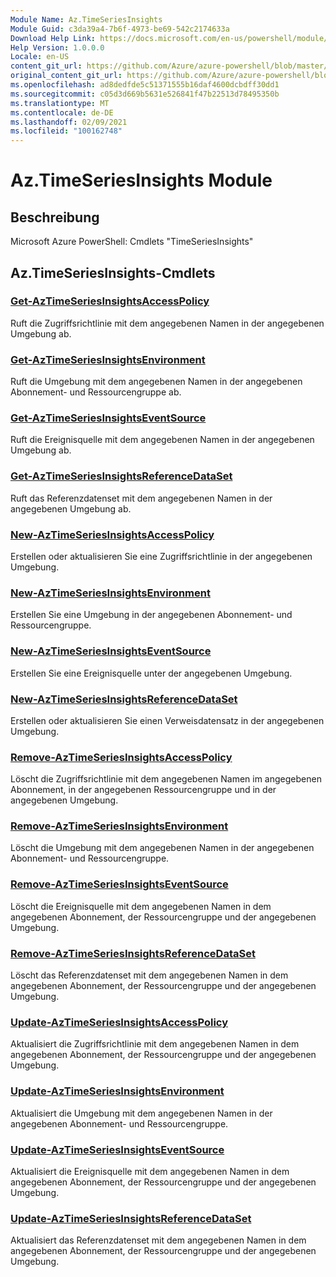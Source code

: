 ```yaml
---
Module Name: Az.TimeSeriesInsights
Module Guid: c3da39a4-7b6f-4973-be69-542c2174633a
Download Help Link: https://docs.microsoft.com/en-us/powershell/module/az.timeseriesinsights
Help Version: 1.0.0.0
Locale: en-US
content_git_url: https://github.com/Azure/azure-powershell/blob/master/src/TimeSeriesInsights/help/Az.TimeSeriesInsights.md
original_content_git_url: https://github.com/Azure/azure-powershell/blob/master/src/TimeSeriesInsights/help/Az.TimeSeriesInsights.md
ms.openlocfilehash: ad8dedfde5c51371555b16daf4600dcbdff30dd1
ms.sourcegitcommit: c05d3d669b5631e526841f47b22513d78495350b
ms.translationtype: MT
ms.contentlocale: de-DE
ms.lasthandoff: 02/09/2021
ms.locfileid: "100162748"
---
```

# Az.TimeSeriesInsights Module
## Beschreibung
Microsoft Azure PowerShell: Cmdlets "TimeSeriesInsights"

## Az.TimeSeriesInsights-Cmdlets
### [Get-AzTimeSeriesInsightsAccessPolicy](Get-AzTimeSeriesInsightsAccessPolicy.md)
Ruft die Zugriffsrichtlinie mit dem angegebenen Namen in der angegebenen Umgebung ab.

### [Get-AzTimeSeriesInsightsEnvironment](Get-AzTimeSeriesInsightsEnvironment.md)
Ruft die Umgebung mit dem angegebenen Namen in der angegebenen Abonnement- und Ressourcengruppe ab.

### [Get-AzTimeSeriesInsightsEventSource](Get-AzTimeSeriesInsightsEventSource.md)
Ruft die Ereignisquelle mit dem angegebenen Namen in der angegebenen Umgebung ab.

### [Get-AzTimeSeriesInsightsReferenceDataSet](Get-AzTimeSeriesInsightsReferenceDataSet.md)
Ruft das Referenzdatenset mit dem angegebenen Namen in der angegebenen Umgebung ab.

### [New-AzTimeSeriesInsightsAccessPolicy](New-AzTimeSeriesInsightsAccessPolicy.md)
Erstellen oder aktualisieren Sie eine Zugriffsrichtlinie in der angegebenen Umgebung.

### [New-AzTimeSeriesInsightsEnvironment](New-AzTimeSeriesInsightsEnvironment.md)
Erstellen Sie eine Umgebung in der angegebenen Abonnement- und Ressourcengruppe.

### [New-AzTimeSeriesInsightsEventSource](New-AzTimeSeriesInsightsEventSource.md)
Erstellen Sie eine Ereignisquelle unter der angegebenen Umgebung.

### [New-AzTimeSeriesInsightsReferenceDataSet](New-AzTimeSeriesInsightsReferenceDataSet.md)
Erstellen oder aktualisieren Sie einen Verweisdatensatz in der angegebenen Umgebung.

### [Remove-AzTimeSeriesInsightsAccessPolicy](Remove-AzTimeSeriesInsightsAccessPolicy.md)
Löscht die Zugriffsrichtlinie mit dem angegebenen Namen im angegebenen Abonnement, in der angegebenen Ressourcengruppe und in der angegebenen Umgebung.

### [Remove-AzTimeSeriesInsightsEnvironment](Remove-AzTimeSeriesInsightsEnvironment.md)
Löscht die Umgebung mit dem angegebenen Namen in der angegebenen Abonnement- und Ressourcengruppe.

### [Remove-AzTimeSeriesInsightsEventSource](Remove-AzTimeSeriesInsightsEventSource.md)
Löscht die Ereignisquelle mit dem angegebenen Namen in dem angegebenen Abonnement, der Ressourcengruppe und der angegebenen Umgebung.

### [Remove-AzTimeSeriesInsightsReferenceDataSet](Remove-AzTimeSeriesInsightsReferenceDataSet.md)
Löscht das Referenzdatenset mit dem angegebenen Namen in dem angegebenen Abonnement, der Ressourcengruppe und der angegebenen Umgebung.

### [Update-AzTimeSeriesInsightsAccessPolicy](Update-AzTimeSeriesInsightsAccessPolicy.md)
Aktualisiert die Zugriffsrichtlinie mit dem angegebenen Namen in dem angegebenen Abonnement, der Ressourcengruppe und der angegebenen Umgebung.

### [Update-AzTimeSeriesInsightsEnvironment](Update-AzTimeSeriesInsightsEnvironment.md)
Aktualisiert die Umgebung mit dem angegebenen Namen in der angegebenen Abonnement- und Ressourcengruppe.

### [Update-AzTimeSeriesInsightsEventSource](Update-AzTimeSeriesInsightsEventSource.md)
Aktualisiert die Ereignisquelle mit dem angegebenen Namen in dem angegebenen Abonnement, der Ressourcengruppe und der angegebenen Umgebung.

### [Update-AzTimeSeriesInsightsReferenceDataSet](Update-AzTimeSeriesInsightsReferenceDataSet.md)
Aktualisiert das Referenzdatenset mit dem angegebenen Namen in dem angegebenen Abonnement, der Ressourcengruppe und der angegebenen Umgebung.

